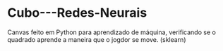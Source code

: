 # Cubo---Redes-Neurais
Canvas feito em Python  para aprendizado de máquina, verificando se o quadrado aprende a maneira que o jogdor se move. (sklearn)
